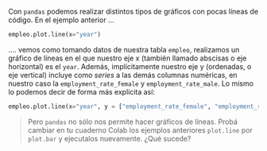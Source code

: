 Con `pandas` podemos realizar distintos tipos de gráficos con pocas líneas de código. En el ejemplo anterior ...

```python
empleo.plot.line(x="year")
```

.... vemos como tomando datos de nuestra tabla `empleo`, realizamos un gráfico de líneas en el que nuestro eje x (también llamado abscisas o eje horizontal) es el `year`.  Además, implícitamente nuestro eje y (ordenadas, o eje vertical) incluye como _series_ a las demás columnas numéricas, en nuestro caso la `employment_rate_female` y `employment_rate_male`. Lo mismo lo podemos decir de forma más explícita así:

```python
empleo.plot.line(x="year", y = ["employment_rate_female", "employment_rate_male"])
```

> Pero `pandas` no sólo nos permite hacer gráficos de líneas. Probá cambiar en tu cuaderno Colab los ejemplos anteriores `plot.line` por `plot.bar` y ejecutalos nuevamente. ¿Qué sucede?
